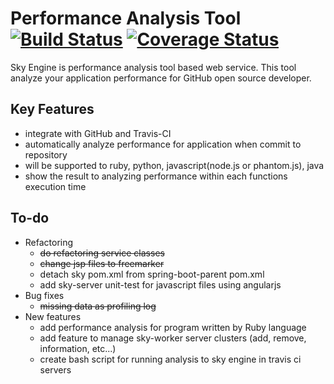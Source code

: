 Performance Analysis Tool [![Build Status](https://travis-ci.org/Vondom/sky.svg?branch=master)](https://travis-ci.org/Vondom/sky) [![Coverage Status](https://img.shields.io/coveralls/Vondom/sky.svg)](https://coveralls.io/r/Vondom/sky?branch=master)
===
Sky Engine is performance analysis tool based web service. This tool analyze your application performance for GitHub open source developer.
## Key Features
* integrate with GitHub and Travis-CI
* automatically analyze performance for application when commit to repository
* will be supported to ruby, python, javascript(node.js or phantom.js), java
* show the result to analyzing performance within each functions execution time

## To-do
* Refactoring
  * ~~do refactoring service classes~~
  * ~~change jsp files to freemarker~~
  * detach sky pom.xml from spring-boot-parent pom.xml
  * add sky-server unit-test for javascript files using angularjs
* Bug fixes
  * ~~missing data as profiling log~~
* New features
  * add performance analysis for program written by Ruby language
  * add feature to manage sky-worker server clusters (add, remove, information, etc...)
  * create  bash script for running analysis to sky engine in travis ci servers
